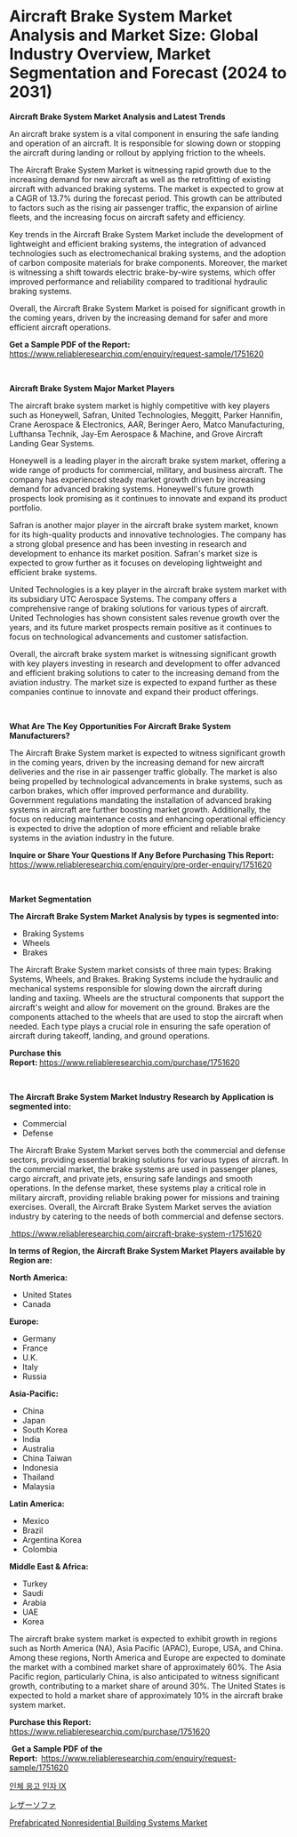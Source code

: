 <p><h1>Aircraft Brake System Market Analysis and Market Size: Global Industry Overview, Market Segmentation and Forecast (2024 to 2031)</h1></p><p><strong>Aircraft Brake System Market Analysis and Latest Trends</strong></p>
<p><p>An aircraft brake system is a vital component in ensuring the safe landing and operation of an aircraft. It is responsible for slowing down or stopping the aircraft during landing or rollout by applying friction to the wheels.</p><p>The Aircraft Brake System Market is witnessing rapid growth due to the increasing demand for new aircraft as well as the retrofitting of existing aircraft with advanced braking systems. The market is expected to grow at a CAGR of 13.7% during the forecast period. This growth can be attributed to factors such as the rising air passenger traffic, the expansion of airline fleets, and the increasing focus on aircraft safety and efficiency.</p><p>Key trends in the Aircraft Brake System Market include the development of lightweight and efficient braking systems, the integration of advanced technologies such as electromechanical braking systems, and the adoption of carbon composite materials for brake components. Moreover, the market is witnessing a shift towards electric brake-by-wire systems, which offer improved performance and reliability compared to traditional hydraulic braking systems.</p><p>Overall, the Aircraft Brake System Market is poised for significant growth in the coming years, driven by the increasing demand for safer and more efficient aircraft operations.</p></p>
<p><strong>Get a Sample PDF of the Report:&nbsp;</strong> <a href="https://www.reliableresearchiq.com/enquiry/request-sample/1751620">https://www.reliableresearchiq.com/enquiry/request-sample/1751620</a></p>
<p>&nbsp;</p>
<p><strong>Aircraft Brake System Major Market Players</strong></p>
<p><p>The aircraft brake system market is highly competitive with key players such as Honeywell, Safran, United Technologies, Meggitt, Parker Hannifin, Crane Aerospace & Electronics, AAR, Beringer Aero, Matco Manufacturing, Lufthansa Technik, Jay-Em Aerospace & Machine, and Grove Aircraft Landing Gear Systems.</p><p>Honeywell is a leading player in the aircraft brake system market, offering a wide range of products for commercial, military, and business aircraft. The company has experienced steady market growth driven by increasing demand for advanced braking systems. Honeywell's future growth prospects look promising as it continues to innovate and expand its product portfolio.</p><p>Safran is another major player in the aircraft brake system market, known for its high-quality products and innovative technologies. The company has a strong global presence and has been investing in research and development to enhance its market position. Safran's market size is expected to grow further as it focuses on developing lightweight and efficient brake systems.</p><p>United Technologies is a key player in the aircraft brake system market with its subsidiary UTC Aerospace Systems. The company offers a comprehensive range of braking solutions for various types of aircraft. United Technologies has shown consistent sales revenue growth over the years, and its future market prospects remain positive as it continues to focus on technological advancements and customer satisfaction.</p><p>Overall, the aircraft brake system market is witnessing significant growth with key players investing in research and development to offer advanced and efficient braking solutions to cater to the increasing demand from the aviation industry. The market size is expected to expand further as these companies continue to innovate and expand their product offerings.</p></p>
<p>&nbsp;</p>
<p><strong>What Are The Key Opportunities For Aircraft Brake System Manufacturers?</strong></p>
<p><p>The Aircraft Brake System market is expected to witness significant growth in the coming years, driven by the increasing demand for new aircraft deliveries and the rise in air passenger traffic globally. The market is also being propelled by technological advancements in brake systems, such as carbon brakes, which offer improved performance and durability. Government regulations mandating the installation of advanced braking systems in aircraft are further boosting market growth. Additionally, the focus on reducing maintenance costs and enhancing operational efficiency is expected to drive the adoption of more efficient and reliable brake systems in the aviation industry in the future.</p></p>
<p><strong>Inquire or Share Your Questions If Any Before Purchasing This Report:</strong> <a href="https://www.reliableresearchiq.com/enquiry/pre-order-enquiry/1751620">https://www.reliableresearchiq.com/enquiry/pre-order-enquiry/1751620</a></p>
<p>&nbsp;</p>
<p><strong>Market Segmentation</strong></p>
<p><strong>The Aircraft Brake System Market Analysis by types is segmented into:</strong></p>
<p><ul><li>Braking Systems</li><li>Wheels</li><li>Brakes</li></ul></p>
<p><p>The Aircraft Brake System market consists of three main types: Braking Systems, Wheels, and Brakes. Braking Systems include the hydraulic and mechanical systems responsible for slowing down the aircraft during landing and taxiing. Wheels are the structural components that support the aircraft's weight and allow for movement on the ground. Brakes are the components attached to the wheels that are used to stop the aircraft when needed. Each type plays a crucial role in ensuring the safe operation of aircraft during takeoff, landing, and ground operations.</p></p>
<p><strong>Purchase this Report:&nbsp;</strong><a href="https://www.reliableresearchiq.com/purchase/1751620">https://www.reliableresearchiq.com/purchase/1751620</a></p>
<p>&nbsp;</p>
<p><strong>The Aircraft Brake System Market Industry Research by Application is segmented into:</strong></p>
<p><ul><li>Commercial</li><li>Defense</li></ul></p>
<p><p>The Aircraft Brake System Market serves both the commercial and defense sectors, providing essential braking solutions for various types of aircraft. In the commercial market, the brake systems are used in passenger planes, cargo aircraft, and private jets, ensuring safe landings and smooth operations. In the defense market, these systems play a critical role in military aircraft, providing reliable braking power for missions and training exercises. Overall, the Aircraft Brake System Market serves the aviation industry by catering to the needs of both commercial and defense sectors.</p></p>
<p><a href="https://www.reliableresearchiq.com/aircraft-brake-system-r1751620">&nbsp;https://www.reliableresearchiq.com/aircraft-brake-system-r1751620</a></p>
<p><strong>In terms of Region, the Aircraft Brake System Market Players available by Region are:</strong></p>
<p>
    <p> <strong> North America: </strong>
        <ul>
            <li>United States</li>
            <li>Canada</li>
        </ul>
        </p> 
    <p> <strong> Europe: </strong>
        <ul>
            <li>Germany</li>
            <li>France</li>
            <li>U.K.</li>
            <li>Italy</li>
            <li>Russia</li>
        </ul>
        </p> 
    <p> <strong> Asia-Pacific: </strong>
        <ul>
            <li>China</li>
            <li>Japan</li>
            <li>South Korea</li>
            <li>India</li>
            <li>Australia</li>
            <li>China Taiwan</li>
            <li>Indonesia</li>
            <li>Thailand</li>
            <li>Malaysia</li>
        </ul>
        </p> 
    <p> <strong> Latin America: </strong>
        <ul>
            <li>Mexico</li>
            <li>Brazil</li>
            <li>Argentina Korea</li>
            <li>Colombia</li>
        </ul>
        </p> 
    <p> <strong> Middle East & Africa: </strong>
        <ul>
            <li>Turkey</li>
            <li>Saudi</li>
            <li>Arabia</li>
            <li>UAE</li>
            <li>Korea</li>
        </ul>
    </p>
    </p>
<p><p>The aircraft brake system market is expected to exhibit growth in regions such as North America (NA), Asia Pacific (APAC), Europe, USA, and China. Among these regions, North America and Europe are expected to dominate the market with a combined market share of approximately 60%. The Asia Pacific region, particularly China, is also anticipated to witness significant growth, contributing to a market share of around 30%. The United States is expected to hold a market share of approximately 10% in the aircraft brake system market.</p></p>
<p><strong>Purchase this Report: </strong><a href="https://www.reliableresearchiq.com/purchase/1751620">https://www.reliableresearchiq.com/purchase/1751620</a></p>
<p>&nbsp;<strong>Get a Sample PDF of the Report:&nbsp;&nbsp;</strong><a href="https://www.reliableresearchiq.com/enquiry/request-sample/1751620">https://www.reliableresearchiq.com/enquiry/request-sample/1751620</a></p>
<p><strong></strong></p>
<p><p><a href="https://github.com/mpodehpw07370073/Market-Research-Report-List-3/blob/main/90361536484.md">인체 응고 인자 IX</a></p><p><a href="https://github.com/nxboeu02965442/Market-Research-Report-List-3/blob/main/90899162565.md">レザーソファ</a></p><p><a href="https://github.com/jodemen/Market-Research-Report-List-3/blob/main/prefabricated-nonresidential-building-systems-market.md">Prefabricated Nonresidential Building Systems Market</a></p></p>